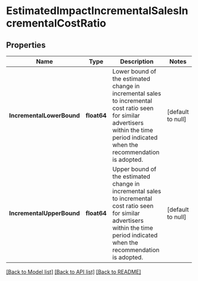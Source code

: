 # EstimatedImpactIncrementalSalesIncrementalCostRatio

## Properties
Name | Type | Description | Notes
------------ | ------------- | ------------- | -------------
**IncrementalLowerBound** | **float64** | Lower bound of the estimated change in incremental sales to incremental cost ratio seen for similar advertisers within the time period indicated when the recommendation is adopted. | [default to null]
**IncrementalUpperBound** | **float64** | Upper bound of the estimated change in incremental sales to incremental cost ratio seen for similar advertisers within the time period indicated when the recommendation is adopted. | [default to null]

[[Back to Model list]](../README.md#documentation-for-models) [[Back to API list]](../README.md#documentation-for-api-endpoints) [[Back to README]](../README.md)

